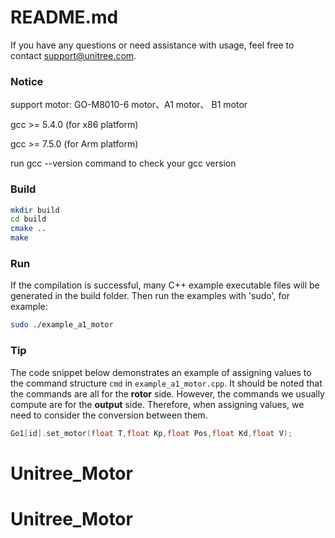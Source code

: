 # README.md

If you have any questions or need assistance with usage, feel free to contact support@unitree.com.

### Notice

support motor: GO-M8010-6 motor、A1 motor、 B1 motor

gcc >= 5.4.0 (for x86 platform)

gcc >= 7.5.0 (for Arm platform) 

run gcc --version  command to check your gcc version

### Build
```bash
mkdir build
cd build
cmake ..
make
```

### Run
If the compilation is successful, many C++ example executable files will be generated in the build folder. Then run the examples with 'sudo', for example:
```bash
sudo ./example_a1_motor
```


### Tip

The code snippet below demonstrates an example of assigning values to the command structure `cmd` in `example_a1_motor.cpp`. It should be noted that the commands are all for the **rotor** side. However, the commands we usually compute are for the **output** side. Therefore, when assigning values, we need to consider the conversion between them.

```c++
Go1[id].set_motor(float T,float Kp,float Pos,float Kd,float V);
```


# Unitree_Motor
# Unitree_Motor
